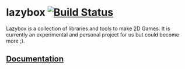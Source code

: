 # lazybox [![Build Status](https://img.shields.io/travis/lazybox/lazybox/master.svg?style=flat-square)](https://travis-ci.org/lazybox/lazybox)

Lazybox is a collection of libraries and tools to make 2D Games. It is currently an experimental and personal project for us but could become more ;).

## [Documentation](https://lazybox.github.io/lazybox/lazybox)
